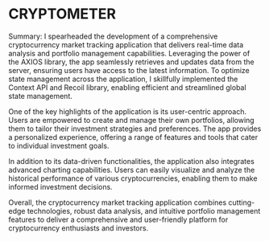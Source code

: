 # CRYPTOMETER
Summary:
I spearheaded the development of a comprehensive cryptocurrency market tracking application that delivers real-time data analysis and portfolio management capabilities. Leveraging the power of the AXIOS library, the app seamlessly retrieves and updates data from the server, ensuring users have access to the latest information. To optimize state management across the application, I skillfully implemented the Context API and Recoil library, enabling efficient and streamlined global state management.

One of the key highlights of the application is its user-centric approach. Users are empowered to create and manage their own portfolios, allowing them to tailor their investment strategies and preferences. The app provides a personalized experience, offering a range of features and tools that cater to individual investment goals.

In addition to its data-driven functionalities, the application also integrates advanced charting capabilities. Users can easily visualize and analyze the historical performance of various cryptocurrencies, enabling them to make informed investment decisions.

Overall, the cryptocurrency market tracking application combines cutting-edge technologies, robust data analysis, and intuitive portfolio management features to deliver a comprehensive and user-friendly platform for cryptocurrency enthusiasts and investors.
